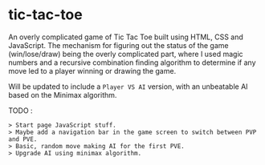 # tic-tac-toe

An overly complicated game of Tic Tac Toe built using HTML, CSS and JavaScript. The mechanism for figuring out the status of the game (win/lose/draw) being the overly complicated part, where I used magic numbers and a recursive combination finding algorithm to determine if any move led to a player winning or drawing the game.

Will be updated to include a `Player VS AI` version, with an unbeatable AI based on the Minimax algorithm.


TODO :

    > Start page JavaScript stuff.
    > Maybe add a navigation bar in the game screen to switch between PVP and PVE.
    > Basic, random move making AI for the first PVE.
    > Upgrade AI using minimax algorithm.
